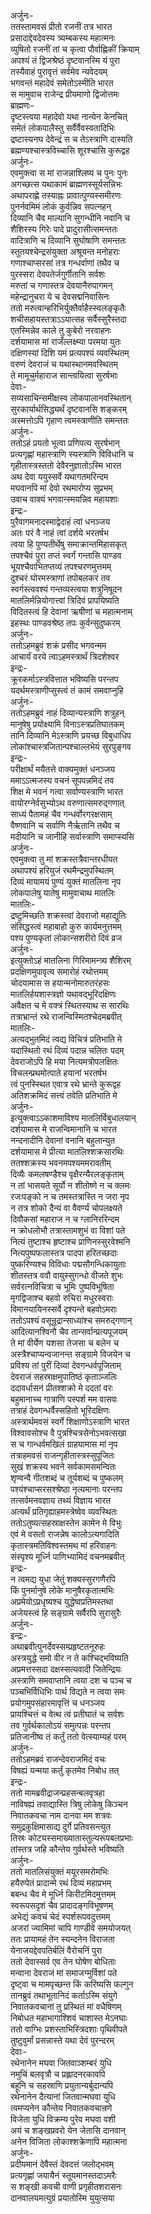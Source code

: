 अर्जुनः-  
ततस्तामवसं प्रीतो रजनीं तत्र भारत  
प्रसादाद्देवदेवस्य त्र्यम्बकस्य महात्मनः  
व्युषितो रजनीं तां च कृत्वा पौर्वाह्णिकीं क्रियाम्  
अपश्यं तं द्विजश्रेष्ठं दृष्टवानस्मि यं पुरा  
तस्यैवाहं पुरावृत्तं सर्वमेव न्यवेदयम्  
भगवन्तं महादेवं समेतोऽस्मीति भारत  
स मामुवाच राजेन्द्र प्रीयमाणो द्विजोत्तमः  
ब्राह्मणः-  
दृष्टस्त्वया महादेवो यथा नान्येन केनचित्  
समेतं लोकपालैस्तु सर्वैर्वैवस्वतादिभिः  
द्रष्टास्यनघ देवेन्द्रं स च तेऽस्त्राणि दास्यति  
ब्रह्मण्यश्चास्त्रविच्चासि शूरश्चासि कुरूद्वह  
अर्जुनः-  
एवमुक्त्वा स मां राजन्नाश्लिष्य च पुनः पुनः  
अगच्छत्स यथाकामं ब्राह्मणस्सूर्यसन्निभः  
अथापराह्णे तस्याह्नः प्रावात्पुण्यस्समीरणः  
पुनर्नवमिमं लोकं कुर्वन्निव सपत्नहन्  
दिव्यानि चैव माल्यानि सुगन्धीनि नवानि च  
शैशिरस्य गिरेः पादे प्रादुरासीत्समन्ततः  
वादित्राणि च दिव्यानि सुघोषाणि समन्ततः  
स्तुतयश्चेन्द्रसंयुक्ता अश्रूयन्त मनोहराः  
गणाश्चाप्सरसां तत्र गन्धर्वाणां तथैव च  
पुरस्सरा देवपतेर्जगुर्गीतानि सर्वशः  
मरुतां च गणास्तत्र देवयानैरुपागमन्  
महेन्द्रानुचरा ये च देवसद्मनिवासिनः  
ततो मरुत्वान्हरिभिर्युक्तैर्वाहैस्स्वलङ्कृतैः  
शचीसहायस्तत्राऽऽयात्सह सर्वैस्सुरैस्तदा  
एतस्मिन्नेव काले तु कुबेरो नरवाहनः  
दर्शयामास मां राजँल्लक्ष्म्या परमया युतः  
दक्षिणस्यां दिशि यमं प्रत्यपश्यं व्यवस्थितम्  
वरुणं देवराजं च यथास्थानमवस्थितम्  
ते मामूचुर्महाराज सान्त्वयित्वा सुरर्षभाः  
देवाः-  
सव्यसाचिन्समीक्षस्व लोकपालानवस्थितान्  
सुरकार्यार्थसिद्ध्यर्थं दृष्टवानसि शङ्करम्  
अस्मत्तोऽपि गृहाण त्वमस्त्राणीति समन्ततः  
अर्जुनः-  
ततोऽहं प्रयतो भूत्वा प्रणिपत्य सुरर्षभान्  
प्रत्यगृह्णां महास्त्राणि स्यस्त्राणि विविधानि च  
गृहीतास्त्रस्ततो देवैरनुज्ञातोऽस्मि भारत  
अथ देवा ययुस्सर्वे यथागतमरिन्दम  
मघवानपि मां देवो रथमारोप्य सुप्रभम्  
उवाच वाक्यं भगवान्स्मयन्निव महायशाः  
इन्द्रः-  
पुरैवागमनादस्माद्वेदाहं त्वां धनञ्जय  
अतः परं वै नाहं त्वां दर्शये भरतर्षभ  
त्वया हि पुण्यतीर्थेषु समाक्रान्तमिहासकृत्  
तपश्चैवं पुरा तप्तं स्वर्गं गन्तासि पाण्डव  
भूयश्चैवाभितप्तव्यं तपश्चरणमुत्तमम्  
दुश्चरं घोरमस्त्राणां तपोबलकरं तव  
स्वर्गस्त्ववश्यं गन्तव्यस्त्वया शत्रुनिषूदन  
मातलिर्मन्नियोगात्त्वां त्रिदिवं प्रापयिष्यति  
विदितस्त्वं हि देवानां ऋषीणां च महात्मनाम्  
इहस्थः पाण्डवश्रेष्ठ तपः कुर्वन्सुदुष्करम्  
अर्जुनः-  
ततोऽहमब्रुवं शक्रं प्रसीद भगवन्मम  
आचार्यं वरये त्वाऽहमस्त्रार्थं त्रिदशेश्वर  
इन्द्रः-  
क्रूरकर्माऽस्त्रवित्तात भविष्यसि परन्तप  
यदर्थमस्त्राणीप्सुस्त्वं तं कामं समवाप्नुहि  
अर्जुनः-  
ततोऽहमब्रुवं नाहं दिव्यान्यस्त्राणि शत्रुहन्  
मानुषेषु प्रयोक्ष्यामि विनाऽस्त्रप्रतिघातकम्  
तानि दिव्यानि मेऽस्त्राणि प्रयच्छ विबुधाधिप  
लोकांश्चास्त्रजितान्पश्चाल्लभेयं सुरपुङ्गव  
इन्द्रः-  
परीक्षार्थं मयैतत्ते वाक्यमुक्तं धनञ्जय  
ममाऽऽत्मजस्य वचनं सूपपन्नमिदं तव  
शिक्ष मे भवनं गत्वा सर्वाण्यस्त्राणि भारत  
वायोरग्नेर्वसुभ्योऽथ वरुणात्समरुद्गणात्  
साध्यं पैतामहं चैव गन्धर्वोरगरक्षसाम्  
वैष्णवानि च सर्वाणि नैर्ऋतानि तथैव च  
मदीयानि च जानीहि सर्वास्त्राणि समाप्स्यसि  
अर्जुनः-  
एवमुक्त्वा तु मां शक्रस्तत्रैवान्तरधीयत  
अथापश्यं हरियुजं रथमैन्द्रमुपस्थितम्  
दिव्यं मायामयं पुण्यं युक्तं मातलिना नृप  
लोकपालेषु यातेषु मामुवाचाथ मातलिः  
मातलिः-  
द्रष्टुमिच्छति शक्रस्त्वां देवराजो महाद्युतिः  
संसिद्धस्त्वं महाबाहो कुरु कार्यमनुत्तमम्  
पश्य पुण्यकृतां लोकान्सशरीरो दिवं व्रज  
अर्जुनः-  
इत्युक्तोऽहं मातलिना गिरिमामन्त्र्य शैशिरम्  
प्रदक्षिणमुपावृत्य समारोहं रथोत्तमम्  
चोदयामास स हयान्मनोमारुतरंहसः  
मातलिर्हयशास्त्रज्ञो यथावद्भूरिदक्षिणः  
अवैक्षत च मे वक्त्रं स्थितस्याथ स सारथिः  
तत्राभ्रान्तं रथे राजन्विस्मितश्चेदमब्रवीत्  
मातलिः-  
अत्यद्भुतमिदं त्वद्य विचित्रं प्रतिभाति मे  
यदास्थितो रथं दिव्यं पदान्न चलितः पदम्  
देवराजोऽपि हि मया नित्यमत्रोपलक्षितः  
विचलन्प्रथमोत्पाते हयानां भरतर्षभ  
त्वं पुनस्स्थित एवात्र रथे भ्रान्ते कुरूद्वह  
अतिशक्रमिदं सत्त्वं तवेति प्रतिभाति मे  
अर्जुनः-  
इत्युक्त्वाऽऽकाशमाविश्य मातलिर्विबुधालयान्  
दर्शयामास मे राजन्विमानानि च भारत  
नन्दनादीनि देवानां वनानि बहुलान्युत  
दर्शयामास मे प्रीत्या मातलिश्शक्रसारथिः  
ततश्शक्रस्य भवनमपश्यममरावतीम्  
दिव्यैः कमलषण्डैश्च वृक्षैरन्यैरलङ्कृताम्  
न तां भासयते सूर्यो न शीतोष्णे न च क्लमः  
रजःपङ्को न च तमस्तत्रास्ति न जरा नृप  
न तत्र शोको दैन्यं वा वैवर्ण्यं चोपलक्ष्यते  
दिवौकसां महाराज न च ग्लानिररिन्दम  
न क्रोधलोभौ तत्रास्तामशुभं वा विशां पते  
नित्यं तुष्टाश्च हृष्टाश्च प्राणिनस्सुरवेश्मनि  
नित्यपुष्पफलास्तत्र पादपा हरितच्छदाः  
पुष्करिण्यश्च विविधाः पद्मसौगन्धिकायुताः  
शीतस्तत्र ववौ वायुस्सुगन्धो वीजते शुभः  
सर्वरत्नविचित्रा च भूमिः पुष्पविभूषिता  
मृगद्विजाश्च बहवो रुचिरा मधुरस्वराः  
विमानयायिनस्सर्वे दृश्यन्ते बहवोऽमराः  
ततोऽपश्यं वसून्रुद्रान्साध्यांश्च समरुद्गणान्  
आदित्यानश्विनौ चैव तान्सर्वान्प्रत्यपूजयम्  
ते मां वीर्येण यशसा तेजसा च बलेन च  
अस्त्रैश्चाप्यन्वजानन्त सङ्ग्रामे विजयेन च  
प्रविश्य तां पुरीं दिव्यां देवगन्धर्वपूजिताम्  
देवराजं सहस्राक्षमुपातिष्ठं कृताञ्जलिः  
ददावर्धासनं प्रीतश्शक्रो मे ददतां वरः  
बहुमानाच्च गात्राणि पस्पर्श मम वासवः  
तत्राहं देवगन्धर्वैस्सहितो भूरिदक्षिणः  
अस्त्रार्थमवसं स्वर्गे शिक्षाणोऽस्त्राणि भारत  
विश्वावसोश्च वै पुत्रश्चित्रसेनोऽभवत्सखा  
स च गान्धर्वमखिलं ग्राहयामास मां नृप  
तत्राहमवसं राजन्गृहीतास्त्रस्सुपूजितः  
सुखं शक्रस्य भवने सर्वकामसमन्वितः  
शृण्वन्वै गीतशब्दं च तूर्यशब्दं च पुष्कलम्  
पश्यंश्चाप्सरसश्श्रेष्ठा नृत्यमानाः परन्तप  
तत्सर्वमनवज्ञाय तथ्यं विज्ञाय भारत  
अत्यर्थं प्रतिगृह्याहमस्त्रेष्वेव व्यवस्थितः  
ततोऽतुष्यत्सहस्राक्षस्तेन कामेन मे विभुः  
एवं मे वसतो राजन्नेष कालोऽत्यगादिति  
कृतास्त्रमतिविश्वस्तमथ मां हरिवाहनः  
संस्पृश्य मूर्ध्नि पाणिभ्यामिदं वचनमब्रवीत्  
इन्द्रः-  
न त्वमद्य युधा जेतुं शक्यस्सुरगणैरपि  
किं पुनर्मानुषे लोके मानुषैरकृतात्मभिः  
अप्रमेयोऽप्रधृष्यश्च युद्धेष्वप्रतिमस्तथा  
अजेयस्त्वं हि सङ्ग्रामे सर्वैरपि सुरासुरैः  
अर्जुनः-  
इन्द्रः-  
अथाब्रवीत्पुनर्देवस्सम्प्रहृष्टतनूरुहः  
अस्त्रयुद्धे समो वीर न ते कश्चिद्भविष्यति  
अप्रमत्तस्सदा दक्षस्सत्यवादी जितेन्द्रियः  
अस्त्राणि समवाप्तानि त्वया दश च पञ्च च  
पञ्चभिर्विधिभिः पार्थ विद्यते न त्वया समः  
प्रयोगमुपसंहारमावृत्तिं च धनञ्जय  
प्रायश्चित्तं च वेत्थ त्वं प्रतीघातं च सर्वशः  
तव गुर्वर्थकालोऽयं समुत्पन्नः परन्तप  
प्रतिजानीष्व तं कर्तुं ततो वेत्स्याम्यहं परम्  
अर्जुनः-  
ततोऽहमब्रवं राजन्देवराजमिदं वचः  
विषह्यं यन्मया कर्तुं कृतमेव निबोध तत्  
इन्द्रः-  
ततो मामब्रवीद्राजन्प्रहसन्बलवृत्रहा  
नाविषह्यं तवाद्यास्ति त्रिषु लोकेषु किञ्चन  
निवातकवचा नाम दानवा मम शत्रवः  
समुद्रकुक्षिमासाद्य दुर्गे प्रतिवसन्त्युत  
तिस्रः कोट्यस्समाख्यातास्तुल्यरूपबलप्रभाः  
तांस्तत्र जहि कौन्तेय गुर्वर्थस्ते भविष्यति  
अर्जुनः-  
ततो मातलिसंयुक्तं मयूरसमरोमभिः  
हयैरुपेतं प्रादान्मे रथं दिव्यं महाप्रभम्  
बबन्ध चैव मे मूर्ध्नि किरीटमिदमुत्तमम्  
स्वरूपसदृशं चैव प्रादादङ्गविभूषणम्  
अभेद्यं कवचं चेदं स्पर्शरूपवदुत्तमम्  
अजरां ज्यामिमां चापि गाण्डीवे समयोजयत्  
ततः प्रायामहं तेन स्यन्दनेन विराजता  
येनाजयद्देवपतिर्बलिं वैरोचनिं पुरा  
ततो देवास्सर्व एव तेन घोषेण बोधिताः  
मन्वाना देवराजं मां समाजग्मुर्विशां पते  
दृष्ट्वा च मामपृच्छन्त किं करिष्यसि फल्गुन  
तानब्रुवं तथाभूतानिदं कर्ताऽस्मि संयुगे  
निवातकवचानां तु प्रस्थितं मां वधैषिणम्  
निबोधत महाभागाश्शिवं चाशास्त मेऽनघाः  
ततो वाग्भिः प्रशस्ताभिस्त्रिदशाः पृथिवीपते  
तुष्टुवुर्मां प्रसन्नास्ते यथा देवं पुरन्दरम्  
देवाः-  
रथेनानेन मघवा जितवाञ्शम्बरं युधि  
नमुचिं बलवृत्रौ च प्रह्लादनरकावपि  
बहूनि च सहस्राणि प्रयुतान्यर्बुदान्यपि  
रथेनानेन दैत्यानां जितवान्मघवा युधि  
त्वमप्यनेन कौन्तेय निवातकवचान्रणे  
विजेता युधि विक्रम्य पुरेव मघवा वशी  
अयं च शङ्खप्रवरो येन जेतासि दानवान्  
अनेन विजिता लोकाश्शक्रेणापि महात्मना  
अर्जुनः-  
प्रदीयमानं देवैस्तं देवदत्तं जलोद्भवम्  
प्रत्यगृह्णां जयायैनं स्तूयमानस्तदाऽमरैः  
स शङ्खी कवची वाणी प्रगृहीतशरासनः  
दानवालयमत्युग्रं प्रयातोस्मि युयुत्सया  
